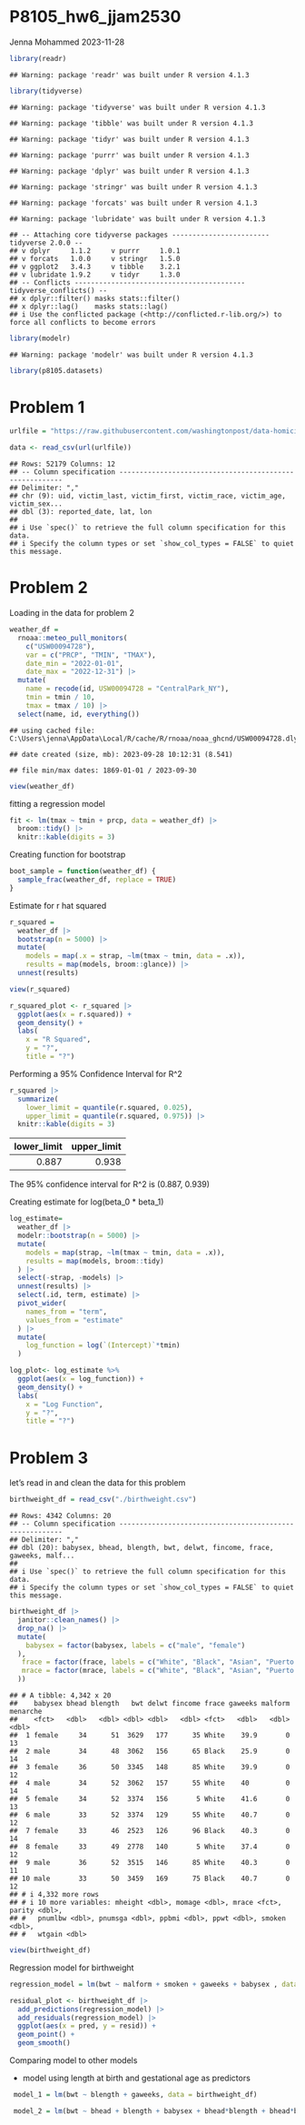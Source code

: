 P8105_hw6_jjam2530
================
Jenna Mohammed
2023-11-28

``` r
library(readr)
```

    ## Warning: package 'readr' was built under R version 4.1.3

``` r
library(tidyverse)
```

    ## Warning: package 'tidyverse' was built under R version 4.1.3

    ## Warning: package 'tibble' was built under R version 4.1.3

    ## Warning: package 'tidyr' was built under R version 4.1.3

    ## Warning: package 'purrr' was built under R version 4.1.3

    ## Warning: package 'dplyr' was built under R version 4.1.3

    ## Warning: package 'stringr' was built under R version 4.1.3

    ## Warning: package 'forcats' was built under R version 4.1.3

    ## Warning: package 'lubridate' was built under R version 4.1.3

    ## -- Attaching core tidyverse packages ------------------------ tidyverse 2.0.0 --
    ## v dplyr     1.1.2     v purrr     1.0.1
    ## v forcats   1.0.0     v stringr   1.5.0
    ## v ggplot2   3.4.3     v tibble    3.2.1
    ## v lubridate 1.9.2     v tidyr     1.3.0
    ## -- Conflicts ------------------------------------------ tidyverse_conflicts() --
    ## x dplyr::filter() masks stats::filter()
    ## x dplyr::lag()    masks stats::lag()
    ## i Use the conflicted package (<http://conflicted.r-lib.org/>) to force all conflicts to become errors

``` r
library(modelr)
```

    ## Warning: package 'modelr' was built under R version 4.1.3

``` r
library(p8105.datasets)
```

# Problem 1

``` r
urlfile = "https://raw.githubusercontent.com/washingtonpost/data-homicides/master/homicide-data.csv"

data <- read_csv(url(urlfile))
```

    ## Rows: 52179 Columns: 12
    ## -- Column specification --------------------------------------------------------
    ## Delimiter: ","
    ## chr (9): uid, victim_last, victim_first, victim_race, victim_age, victim_sex...
    ## dbl (3): reported_date, lat, lon
    ## 
    ## i Use `spec()` to retrieve the full column specification for this data.
    ## i Specify the column types or set `show_col_types = FALSE` to quiet this message.

# Problem 2

Loading in the data for problem 2

``` r
weather_df = 
  rnoaa::meteo_pull_monitors(
    c("USW00094728"),
    var = c("PRCP", "TMIN", "TMAX"), 
    date_min = "2022-01-01",
    date_max = "2022-12-31") |>
  mutate(
    name = recode(id, USW00094728 = "CentralPark_NY"),
    tmin = tmin / 10,
    tmax = tmax / 10) |>
  select(name, id, everything())
```

    ## using cached file: C:\Users\jenna\AppData\Local/R/cache/R/rnoaa/noaa_ghcnd/USW00094728.dly

    ## date created (size, mb): 2023-09-28 10:12:31 (8.541)

    ## file min/max dates: 1869-01-01 / 2023-09-30

``` r
view(weather_df)
```

fitting a regression model

``` r
fit <- lm(tmax ~ tmin + prcp, data = weather_df) |>
  broom::tidy() |> 
  knitr::kable(digits = 3)
```

Creating function for bootstrap

``` r
boot_sample = function(weather_df) {
  sample_frac(weather_df, replace = TRUE)
}
```

Estimate for r hat squared

``` r
r_squared = 
  weather_df |>
  bootstrap(n = 5000) |>
  mutate(
    models = map(.x = strap, ~lm(tmax ~ tmin, data = .x)),
    results = map(models, broom::glance)) |>
  unnest(results)

view(r_squared)

r_squared_plot <- r_squared |>
  ggplot(aes(x = r.squared)) + 
  geom_density() +
  labs( 
    x = "R Squared",
    y = "?",
    title = "?")
```

Performing a 95% Confidence Interval for R^2

``` r
r_squared |>
  summarize(
    lower_limit = quantile(r.squared, 0.025), 
    upper_limit = quantile(r.squared, 0.975)) |>
  knitr::kable(digits = 3)
```

| lower_limit | upper_limit |
|------------:|------------:|
|       0.887 |       0.938 |

The 95% confidence interval for R^2 is (0.887, 0.939)

Creating estimate for log(beta_0 \* beta_1)

``` r
log_estimate= 
  weather_df |>
  modelr::bootstrap(n = 5000) |>
  mutate(
    models = map(strap, ~lm(tmax ~ tmin, data = .x)),
    results = map(models, broom::tidy)
  ) |>
  select(-strap, -models) |>
  unnest(results) |>
  select(.id, term, estimate) |>
  pivot_wider(
    names_from = "term", 
    values_from = "estimate"
  ) |>
  mutate(
    log_function = log(`(Intercept)`*tmin)
  ) 

log_plot<- log_estimate %>%
  ggplot(aes(x = log_function)) + 
  geom_density() +
  labs( 
    x = "Log Function",
    y = "?",
    title = "?")
```

# Problem 3

let’s read in and clean the data for this problem

``` r
birthweight_df = read_csv("./birthweight.csv")
```

    ## Rows: 4342 Columns: 20
    ## -- Column specification --------------------------------------------------------
    ## Delimiter: ","
    ## dbl (20): babysex, bhead, blength, bwt, delwt, fincome, frace, gaweeks, malf...
    ## 
    ## i Use `spec()` to retrieve the full column specification for this data.
    ## i Specify the column types or set `show_col_types = FALSE` to quiet this message.

``` r
birthweight_df |>
  janitor::clean_names() |>
  drop_na() |>
  mutate(
    babysex = factor(babysex, labels = c("male", "female")
  ), 
   frace = factor(frace, labels = c("White", "Black", "Asian", "Puerto Rican", "Other")),
   mrace = factor(mrace, labels = c("White", "Black", "Asian", "Puerto Rican")
  )) 
```

    ## # A tibble: 4,342 x 20
    ##    babysex bhead blength   bwt delwt fincome frace gaweeks malform menarche
    ##    <fct>   <dbl>   <dbl> <dbl> <dbl>   <dbl> <fct>   <dbl>   <dbl>    <dbl>
    ##  1 female     34      51  3629   177      35 White    39.9       0       13
    ##  2 male       34      48  3062   156      65 Black    25.9       0       14
    ##  3 female     36      50  3345   148      85 White    39.9       0       12
    ##  4 male       34      52  3062   157      55 White    40         0       14
    ##  5 female     34      52  3374   156       5 White    41.6       0       13
    ##  6 male       33      52  3374   129      55 White    40.7       0       12
    ##  7 female     33      46  2523   126      96 Black    40.3       0       14
    ##  8 female     33      49  2778   140       5 White    37.4       0       12
    ##  9 male       36      52  3515   146      85 White    40.3       0       11
    ## 10 male       33      50  3459   169      75 Black    40.7       0       12
    ## # i 4,332 more rows
    ## # i 10 more variables: mheight <dbl>, momage <dbl>, mrace <fct>, parity <dbl>,
    ## #   pnumlbw <dbl>, pnumsga <dbl>, ppbmi <dbl>, ppwt <dbl>, smoken <dbl>,
    ## #   wtgain <dbl>

``` r
view(birthweight_df)
```

Regression model for birthweight

``` r
regression_model = lm(bwt ~ malform + smoken + gaweeks + babysex , data = birthweight_df)

residual_plot <- birthweight_df |>
  add_predictions(regression_model) |>
  add_residuals(regression_model) |>
  ggplot(aes(x = pred, y = resid)) +
  geom_point() +
  geom_smooth()
```

Comparing model to other models

- model using length at birth and gestational age as predictors

``` r
 model_1 = lm(bwt ~ blength + gaweeks, data = birthweight_df)

 model_2 = lm(bwt ~ bhead + blength + babysex + bhead*blength + bhead*babysex + blength*babysex, data = birthweight_df)
```
